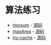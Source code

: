 # 算法练习

- [twosum](https://leetcode-cn.com/problems/two-sum) - [源码](./editor/cn/1_TwoSum_test.go)
- [maxArea](https://leetcode-cn.com/problems/container-with-most-water/) - [源码](./editor/cn/11_ContainerWithMostWater_test.go)
- [lru-cache](https://leetcode-cn.com/problems/lru-cache/) - [源码](./editor/cn/146_LruCache_test.go)
